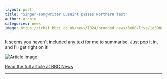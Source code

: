 ```yaml
---
layout: post
title: "Singer-songwriter Lusaint passes Northern test"
author: archie
categories: news
image: https://ichef.bbci.co.uk/news/1024/branded_news/3e08/live/1a598a30-8b22-11f0-9cf6-cbf3e73ce2b9.jpg
---
```

It seems you haven't included any text for me to summarise. Just pop it in, and I'll get right on it!

![Article Image](https://ichef.bbci.co.uk/news/1024/branded_news/3e08/live/1a598a30-8b22-11f0-9cf6-cbf3e73ce2b9.jpg)

[Read the full article at BBC News](https://www.bbc.com/news/videos/clyl7m30j9no?at_medium=RSS&at_campaign=rss)

---
